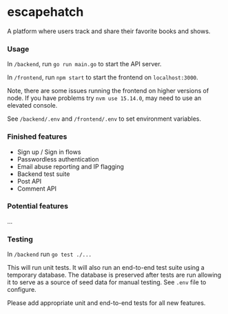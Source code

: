 # escapehatch

A platform where users track and share their favorite books and shows.

### Usage

In `/backend`, run `go run main.go` to start the API server.

In `/frontend`, run `npm start` to start the frontend on `localhost:3000`.

Note, there are some issues running the frontend on higher versions of node. If you have problems try `nvm use 15.14.0`, may need to use an elevated console.

See `/backend/.env` and `/frontend/.env` to set environment variables.

### Finished features

- Sign up / Sign in flows
- Passwordless authentication
- Email abuse reporting and IP flagging
- Backend test suite
- Post API
- Comment API

### Potential features

...

### Testing

In `/backend` run `go test ./...`

This will run unit tests. It will also run an end-to-end test suite using a temporary database. The database is preserved after tests are run allowing it to serve as a source of seed data for manual testing. See `.env` file to configure.

Please add appropriate unit and end-to-end tests for all new features.